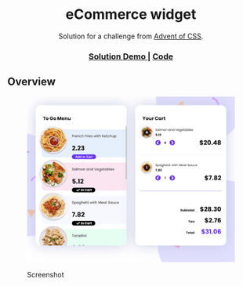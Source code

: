 <h1 align="center">eCommerce widget</h1>

<div align="center">
   Solution for a challenge from  <a href="https://www.adventofcss.com/" target="_blank">Advent of CSS</a>.
</div>

<div align="center">
  <h3>
    <a href="https://donsuhr.github.io/kata/advent_2021/02_e-commerce-component/">
      Solution Demo
    </a>
    <span> | </span>
    <a href="https://github.com/donsuhr/kata/tree/main/src/advent_2021/02_e-commerce-component">
      Code
    </a>
    <span>
  </h3>
</div>

## Overview

<figure>

![mobile web screenshot](https://raw.githubusercontent.com/donsuhr/kata/main/src/advent_2021/02_e-commerce-component/src/images/screenshot.png)

<figcaption>Screenshot</figcaption>
</figure>
